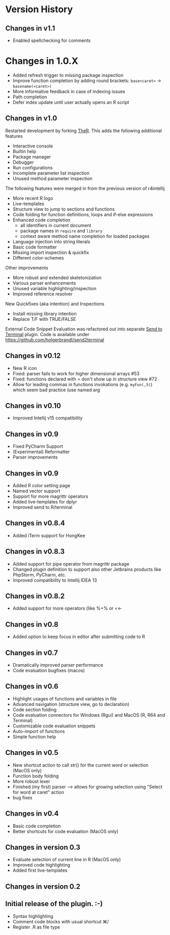 Version History
===============

## Changes in v1.1

* Enabled spellchecking for comments


# Changes in 1.0.X


* Added refresh trigger to missing package inspection
* Improve function completion by adding round brackets: `base<caret>` -> `basename(<caret>)`
* More informative feedback in case of indexing issues
* Path completion
* Defer index update until user actually opens an R script


## Changes in v1.0

Restarted development by forking [TheR](https://github.com/ktisha/TheRPlugin). This adds the following additional features

* Interactive console
* Builtin help
* Package manager
* Debugger
* Run configurations
* Incomplete parameter list inspection
* Unused method parameter inspection
 

The following features were merged in from the previous version of r4intellij
* More recent R logo
* Live-templates
* Structure view to jump to sections and functions
* Code folding for function definitions, loops and if-else expressions 
* Enhanced code completion 
    * all identifiers in current document
    * package names in `require` and `library`
    * context aware method name completion for loaded packages 
* Language injection into string literals
* Basic code formatter
* Missing import inspection & quickfix
* Different color-schemes

Other improvements
* More robust and extended skeletonization
* Various parser enhancements
* Unused variable highlighting/inspection
* Improved reference resolver

New Quickfixes (aka intention) and Inspections
* Install missing library intention
* Replace T/F with TRUE/FALSE

External Code Snippet Evaluation was refactored out into separate [Send to Terminal](https://plugins.jetbrains.com/idea/plugin/9409-send-to-terminal) plugin. Code is available under https://github.com/holgerbrandl/send2terminal


## Changes in v0.12

*   New R icon
*   Fixed: parser fails to work for higher dimensional arrays #53
*   Fixed: functions declared with = don't show up in structure view #72
*   Allow for leading commas in functions invokations (e.g. `myFun(,5)`) which seem bad practice (use named arg

## Changes in v0.10

*   Improved Intellij v15 compatibility

## Changes in v0.9

*   Fixed PyCharm Support
*   (Experimental) Reformatter
*   Parser improvements

## Changes in v0.9

*   Added R color setting page
*   Named vector support
*   Support for more magrittr operators
*   Added live-templates for dplyr
*   Improved send to R/terminal

## Changes in v0.8.4

*   Added iTerm support for HongKee

## Changes in v0.8.3

*   Added support for pipe operator from magrittr package
*   Changed plugin definition to support also other Jetbrains products like PhpStorm, PyCharm, etc.
*   Improved compatibility to Intellij IDEA 13

## Changes in v0.8.2

*   Added support for more operators (like %+% or <<-

## Changes in v0.8

*   Added option to keep focus in editor after submitting code to R

## Changes in v0.7

*   Dramatically improved parser performance
*   Code evaluation bugfixes (macos)

## Changes in v0.6

*   Highlight usages of functions and variables in file
*   Advanced navigation (structure view, go to declaration)
*   Code section folding
*   Code evaluation connectors for Windows (Rgui) and MacOS (R, R64 and Terminal)
*   Customizable code evaluation snippets
*   Auto-import of functions
*   Simple function help

## Changes in v0.5

*   New shortcut action to call str() for the current word or selection (MacOS only)
*   Function body folding
*   More robust lexer
*   Finished (my first) parser --> allows for growing selection using "Select for word at caret" action
*   bug fixes

## Changes in v0.4

*   Basic code completion
*   Better shortcuts for code evaluation (MacOS only)

## Changes in version 0.3

*   Evaluate selection of current line in R (MacOS only)
*   Improved code highlighting
*   Added first live-templates

## Changes in version 0.2


## Initial release of the plugin. :-)

*   Syntax highlighting
*   Comment code blocks with usual shortcut ⌘/
*   Register .R as file type